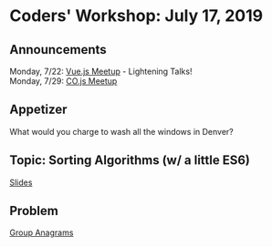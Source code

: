 # Coders' Workshop: July 17, 2019

## Announcements

Monday, 7/22: [Vue.js Meetup](https://www.meetup.com/Denver-Vue-js-Meetup/events/ltwpwmyzkbdc/) - Lightening Talks!  
Monday, 7/29: [CO.js Meetup](https://www.meetup.com/Bootcampers-Collective/events/ztvncryzkbmc/)

## Appetizer

What would you charge to wash all the windows in Denver?

## Topic: Sorting Algorithms (w/ a little ES6)

[Slides](https://slides.com/bbyunis/coder-s-workshop-2-5-7-9-12-14)

## Problem

[Group Anagrams](https://github.com/andy-young/Coders-Workshop/blob/master/Coding-Challenges/groupAnagrams/groupAnagrams.md)
